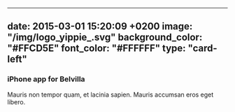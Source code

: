 
---
date: 2015-03-01 15:20:09 +0200
image: "/img/logo_yippie_.svg"
background_color: "#FFCD5E"
font_color: "#FFFFFF"
type: "card-left"
---
### **iPhone app for Belvilla**

Mauris non tempor quam, et lacinia sapien. Mauris accumsan eros eget libero.
